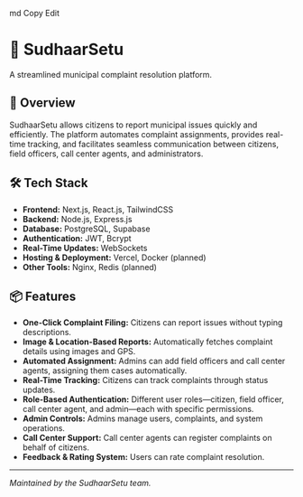 md
Copy
Edit
# 🚀 SudhaarSetu

A streamlined municipal complaint resolution platform.

## 📌 Overview

SudhaarSetu allows citizens to report municipal issues quickly and efficiently. The platform automates complaint assignments, provides real-time tracking, and facilitates seamless communication between citizens, field officers, call center agents, and administrators.

## 🛠️ Tech Stack

- **Frontend:** Next.js, React.js, TailwindCSS
- **Backend:** Node.js, Express.js
- **Database:** PostgreSQL, Supabase
- **Authentication:** JWT, Bcrypt
- **Real-Time Updates:** WebSockets
- **Hosting & Deployment:** Vercel, Docker (planned)
- **Other Tools:** Nginx, Redis (planned)

## 📦 Features

- **One-Click Complaint Filing:** Citizens can report issues without typing descriptions.
- **Image & Location-Based Reports:** Automatically fetches complaint details using images and GPS.
- **Automated Assignment:** Admins can add field officers and call center agents, assigning them cases automatically.
- **Real-Time Tracking:** Citizens can track complaints through status updates.
- **Role-Based Authentication:** Different user roles—citizen, field officer, call center agent, and admin—each with specific permissions.
- **Admin Controls:** Admins manage users, complaints, and system operations.
- **Call Center Support:** Call center agents can register complaints on behalf of citizens.
- **Feedback & Rating System:** Users can rate complaint resolution.

---
*Maintained by the SudhaarSetu team.*